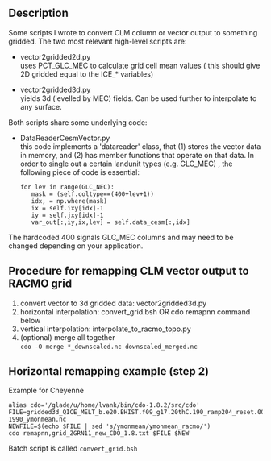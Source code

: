 ## Description

Some scripts I wrote to convert CLM column or vector output to something gridded. The two most relevant high-level scripts are:

* vector2gridded2d.py  
uses PCT_GLC_MEC to calculate grid cell mean values ( this should give 2D gridded equal to the ICE_* variables)

* vector2gridded3d.py  
yields 3d (levelled by MEC) fields. Can be used further to interpolate to any surface. 

Both scripts share some underlying code:

* DataReaderCesmVector.py  
this code implements a 'datareader' class, that (1) stores the vector data in memory, and (2) has member functions that operate on that data. 
In order to single out a certain landunit types (e.g. GLC_MEC) , the following piece of code is essential: 

      for lev in range(GLC_NEC):
         mask = (self.coltype==(400+lev+1))
         idx, = np.where(mask)
         ix = self.ixy[idx]-1
         iy = self.jxy[idx]-1
         var_out[:,iy,ix,lev] = self.data_cesm[:,idx]

The hardcoded 400 signals GLC_MEC columns and may need to be changed depending on your application.


## Procedure for remapping CLM vector output to RACMO grid

1. convert vector to 3d gridded data: vector2gridded3d.py
2. horizontal interpolation: convert_grid.bsh OR cdo remapnn command below
3. vertical interpolation: interpolate_to_racmo_topo.py
4. (optional) merge all together  
`cdo -O merge *_downscaled.nc downscaled_merged.nc`

## Horizontal remapping example (step 2)
Example for Cheyenne
```
alias cdo='/glade/u/home/lvank/bin/cdo-1.8.2/src/cdo'
FILE=gridded3d_QICE_MELT_b.e20.BHIST.f09_g17.20thC.190_ramp204_reset.002_1961-1990_ymonmean.nc
NEWFILE=$(echo $FILE | sed 's/ymonmean/ymonmean_racmo/')
cdo remapnn,grid_ZGRN11_new_CDO_1.8.txt $FILE $NEW
```
Batch script is called `convert_grid.bsh`
